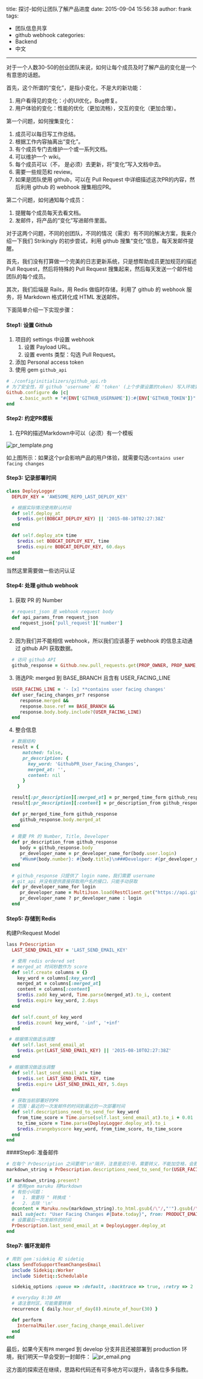 title: 探讨-如何让团队了解产品进度
date: 2015-09-04 15:56:38
author: frank
tags:
- 团队信息共享
- github webhook
categories:
- Backend
- 中文

---

对于一个人数30-50的创业团队来说，如何让每个成员及时了解产品的变化是一个有意思的话题。

首先，这个所谓的“变化”，是指小变化，不是大的新功能：
1. 用户看得见的变化：小的UI优化，Bug修复。
2. 用户体验的变化：性能的优化（更加流畅），交互的变化（更加合理）。

第一个问题，如何搜集变化：
1. 成员可以每日写工作总结。
 1. 根据工作内容抽离出“变化”。
 2. 有个成员专门去维护一个或一系列文档。
2. 可以维护一个 wiki。
  1. 每个成员可以（不， 是必须）去更新，将“变化”写入文档中去。
  2. 需要一些规范和 review。
3. 如果是团队使用 github，可以在 Pull Request 中详细描述这次PR的内容，然后利用 github 的 webhook 搜集相应PR。

第二个问题，如何通知每个成员：
1. 提醒每个成员每天去看文档。
2. 发邮件，将产品的“变化”写进邮件里面。

对于这两个问题，不同的创团队，不同的情况（需求）有不同的解决方案，我来介绍一下我们 Strikingly 的初步尝试，利用 github 搜集“变化”信息，每天发邮件提醒。

首先，我们没有打算做一个完美的日志更新系统，只是想帮助成员更加规范的描述 Pull Request，然后将特殊的 Pull Request 搜集起来，然后每天发送一个邮件给团队的每个成员。

其次，我们后端是 Rails，用 Redis 做临时存储，利用了 github 的 webhook 服务，将 Markdown 格式转化成 HTML 发送邮件。

下面简单介绍一下实现步骤：

#### Step1: 设置 Github
1. 项目的 settings 中设置 webhook
    1. 设置 Payload URL。
    2. 设置 events 类型：勾选 Pull Request。
2. 添加 Personal access token
3. 使用 gem `github_api`
```ruby
# ./config/initializers/github_api.rb
# 为了安全性，将 github 'username' 和 'token' (上个步骤设置的token) 写入环境变量
Github.configure do |c|
     c.basic_auth = "#{ENV['GITHUB_USERNAME']}:#{ENV['GITHUB_TOKEN']}"
end
``` 

#### Step2: 约定PR模板
1. 在PR的描述Markdown中可以（必须）有一个模板
  
![pr_template.png](http://upload-images.jianshu.io/upload_images/17174-db041acc9c2e8fab.png?imageMogr2/auto-orient/strip%7CimageView2/2/w/1240)

如上图所示：如果这个pr会影响产品的用户体验，就需要勾选`contains user facing changes`

#### Step3: 记录部署时间
```ruby
class DeployLogger
  DEPLOY_KEY = 'AWESOME_REPO_LAST_DEPLOY_KEY'

  # 根据实际情况使用默认时间
  def self.deploy_at
    $redis.get(BOBCAT_DEPLOY_KEY) || '2015-08-10T02:27:38Z'
  end

  def self.deploy_at= time
    $redis.set BOBCAT_DEPLOY_KEY, time
    $redis.expire BOBCAT_DEPLOY_KEY, 60.days
  end
end
```
当然这里需要做一些访问认证

#### Step4: 处理 github webhook

1. 获取 PR 的 Number
```ruby
  # request_json 是 webhook request body
  def api_params_from request_json
     request_json['pull_request']['number']
  end
```

2. 因为我们并不能相信 webhook，所以我们应该基于 webhook 的信息主动通过 github API 获取数据。
```ruby
  # 访问 github API
  github_response = Github.new.pull_requests.get(PROP_OWNER, PROP_NAME, pr_num)
```
3. 筛选PR: merged 到 BASE_BRANCH 且含有 USER_FACING_LINE
```ruby
  USER_FACING_LINE = '- [x] **contains user facing changes'
  def user_facing_changes_pr? response
     response.merged &&
     response.base.ref == BASE_BRANCH &&
     response.body.body.include?(USER_FACING_LINE)
  end
```
4. 整合信息
```ruby
  # 数据结构
  result = {
      matched: false,
      pr_description: {
        key_word: 'GithubPR_User_Facing_Changes',
        merged_at: '',
        content: nil
      }
    }

  result[:pr_description][:merged_at] = pr_merged_time_form github_response
  result[:pr_description][:content] = pr_description_from github_response

  def pr_merged_time_form github_response
     github_response.body.merged_at
  end
  
  # 需要 PR 的 Number, Title, Developer
  def pr_description_from github_response
     body = github_response.body
     pr_developer_name = pr_developer_name_for(body.user.login)
     "#Num#{body.number}: #{body.title}\n###Developer: #{pr_developer_name}\n#{body.body}"
  end

  # github_response 只提供了 login name，我们需要 username
  # git_api 并没有提供直接获取用户名的接口，只能手动获取
  def pr_developer_name_for login
     pr_developer_name = MultiJson.load(RestClient.get("https://api.github.com/users/#{login}").body)['name']
     pr_developer_name ? pr_developer_name : login
  end
```

#### Step5: 存储到 Redis
构建PrRequest Model
```ruby
lass PrDescription
  LAST_SEND_EMAIL_KEY = 'LAST_SEND_EMAIL_KEY'

  # 使用 redis ordered set
  # merged_at 时间秒数作为 score
  def self.create columns = {}
    key_word = columns[:key_word]
    merged_at = columns[:merged_at]
    content = columns[:content]
    $redis.zadd key_word, Time.parse(merged_at).to_i, content
    $redis.expire key_word, 2.days
  end

  def self.count_of key_word
    $redis.zcount key_word, '-inf', '+inf'
  end

 # 根据情况做适当调整
  def self.last_send_email_at
    $redis.get(LAST_SEND_EMAIL_KEY) || '2015-08-10T02:27:38Z'
  end

 # 根据情况做适当调整
  def self.last_send_email_at= time
    $redis.set LAST_SEND_EMAIL_KEY, time
    $redis.expire LAST_SEND_EMAIL_KEY, 5.days
  end

  # 获取当前部署好的PR
  # 范围：最近的一次发邮件的时间到最近的一次部署时间
  def self.descriptions_need_to_send_for key_word
    from_time_score = Time.parse(self.last_send_email_at).to_i + 0.01
    to_time_score = Time.parse(DeployLogger.deploy_at).to_i
    $redis.zrangebyscore key_word, from_time_score, to_time_score
  end
end
```

####Step6: 准备邮件
```ruby
# 在每个 PrDescription 之间要用"\n"隔开，注意是双引号，需要转义，不能加空格，会影响 Markdown 的转化
markdown_string = PrDescription.descriptions_need_to_send_for(USER_FACING_CHANGES_KEY).join("\n")

if markdown_string.present?
  # 使用gem maruku 将Markdown
  # 有些小问题：
  #   1. 需要将 " 转换成 '
  #   2. 去除 '\n'
  @content = Maruku.new(markdown_string).to_html.gsub(/\"/,"'").gsub(/\n/, '').html_safe
  mail subject: "User Facing Changes #{Date.today}", from: PRODUCT_EMAIL, to: TEAM_EMAIL
  # 设置最后一次发邮件的时间
  PrDescription.last_send_email_at = DeployLogger.deploy_at
end
```

#### Step7: 循环发邮件
```ruby
# 用到 gem：sidekiq 和 sidetiq
class SendToSupportTeamChangesEmail
  include Sidekiq::Worker
  include Sidetiq::Schedulable

  sidekiq_options :queue => :default, :backtrace => true, :retry => 2

  # everyday 8:30 AM 
  # 请注意时区，可能需要转换
  recurrence { daily.hour_of_day(8).minute_of_hour(30) }

  def perform
    InternalMailer.user_facing_change_email.deliver
  end
end
```
最后，如果今天有`PR` merged 到 develop 分支并且还被部署到 production 环境，我们明天一早会受到一封邮件：
![pr_email.png](http://upload-images.jianshu.io/upload_images/17174-e5c3a2d58b4480d7.png?imageMogr2/auto-orient/strip%7CimageView2/2/w/1240)


这方面的探索还在继续，思路和代码还有可多地方可以提升，请各位多多指教。


   